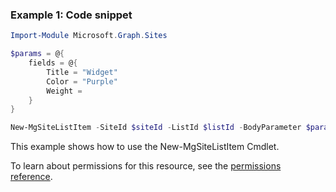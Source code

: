 ### Example 1: Code snippet

```powershellImport-Module Microsoft.Graph.Sites

$params = @{
	fields = @{
		Title = "Widget"
		Color = "Purple"
		Weight = 
	}
}

New-MgSiteListItem -SiteId $siteId -ListId $listId -BodyParameter $params
```
This example shows how to use the New-MgSiteListItem Cmdlet.
To learn about permissions for this resource, see the [permissions reference](/graph/permissions-reference).

